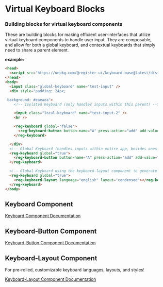 # Virtual Keyboard Blocks
### Building blocks for virtual keyboard components

These are building blocks for making efficient user-interfaces that utilize virtual keyboard components to handle user input. They are composable, and allow for both a global keyboard, and contextual keyboards that simply need to share a parent element.

**example:**
```html
<head>
  <script src="https://unpkg.com/@register-ui/keyboard-base@latest/dist/register-keyboard/register-keyboard.js"></script>
</head>
<body>
  <input class="global-keyboard" name="test-input" />
  <div style="padding: 24px;

 background: #eaeaea">
    <!-- Isolated Keyboard (only handles inputs within this parent) -->

    <input class="local-keyboard" name="test-input-2" />
    <br />

    <reg-keyboard global='false'>
      <reg-keyboard-button button-name="A" press-action="add" add-value="A">A</reg-keyboard-button>
    </reg-keyboard>

  </div>
  <!-- Global Keyboard (handles inputs within entire app, besides ones controlled by local keyboards) -->
  <reg-keyboard global="true">
    <reg-keyboard-button button-name="A" press-action="add" add-value="A">A</reg-keyboard-button>
  </reg-keyboard>

  <!-- Global Keyboard using the keyboard-layout component to generate the keys. -->
  <reg-keyboard global="true">
    <reg-keyboard-layout language="english" layout="condensed"></reg-keyboard-layout>
  </reg-keyboard>
</body>
```

## Keyboard Component

[Keyboard Component Documentation](https://github.com/parkerpierpont/Keyboard-Blocks/tree/master/keyboard-base/src/components/keyboard)

## Keyboard-Button Component

[Keyboard-Button Component Documentation](https://github.com/parkerpierpont/Keyboard-Blocks/tree/master/keyboard-base/src/components/keyboard-button)

## Keyboard-Layout Component

For pre-rolled, customizable keyboard languages, layouts, and styles!

[Keyboard-Layout Component Documentation](https://github.com/parkerpierpont/Keyboard-Blocks/tree/master/keyboard-base/src/components/keyboard-layout)